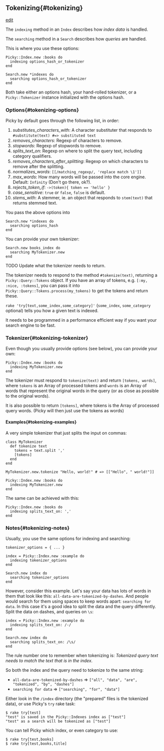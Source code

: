 ## Tokenizing{#tokenizing}


[edit](http://github.com/floere/picky/blob/master/web/source/documentation/_tokenizing.html.md)

The `indexing` method in an `Index` describes how *index data* is handled.

The `searching` method in a `Search` describes how *queries* are handled.

This is where you use these options:

    Picky::Index.new :books do
      indexing options_hash_or_tokenizer
    end

    Search.new *indexes do
      searching options_hash_or_tokenizer
    end
    
Both take either an options hash, your hand-rolled tokenizer, or a `Picky::Tokenizer` instance initialized with the options hash.

### Options{#tokenizing-options}

Picky by default goes through the following list, in order:

1. *substitutes_characters_with*: A character substituter that responds to `#substitute(text) #=> substituted text`
1. *removes_characters*: Regexp of characters to remove.
1. *stopwords*: Regexp of stopwords to remove.
1. *splits_text_on*: Regexp on where to split the query text, including category qualifiers.
1. *removes_characters_after_splitting*: Regexp on which characters to remove after the splitting.
1. *normalizes_words*: `[[/matching_regexp/, 'replace match \1']]`
1. *max_words*: How many words will be passed into the core engine. Default: `Infinity` (Don't go there, ok?).
1. *rejects_token_if*: `->(token){ token == 'hello' }`
1. *case_sensitive*: `true` or `false`, `false` is default.
1. *stems_with*: A stemmer, ie. an object that responds to `stem(text)` that returns stemmed text.

You pass the above options into

    Search.new *indexes do
      searching options_hash
    end

You can provide your own tokenizer:

    Search.new books_index do
      searching MyTokenizer.new
    end

TODO Update what the tokenizer needs to return.

The tokenizer needs to respond to the method `#tokenize(text)`, returning a `Picky::Query::Tokens` object. If you have an array of tokens, e.g. `[:my, :nice, :tokens]`,
you can pass it into `Picky::Query::Tokens.process(my_tokens)` to get the tokens and return these.

`rake 'try[text,some_index,some_category]'` (`some_index`, `some_category` optional) tells you how a given text is indexed.

It needs to be programmed in a performance efficient way if you want your search engine to be fast.

### Tokenizer{#tokenizing-tokenizer}

Even though you usually provide options (see below), you can provide your own:

    Picky::Index.new :books do
      indexing MyTokenizer.new
    end

The tokenizer must respond to `tokenize(text)` and return `[tokens, words]`, where `tokens` is an Array of processed tokens and `words` is an Array of words that represent the original words in the query (or as close as possible to the original words).

It is also possible to return `[tokens]`, where tokens is the Array of processed query words. (Picky will then just use the tokens as words)

#### Examples{#tokenizing-examples}
  
A very simple tokenizer that just splits the input on commas:

    class MyTokenizer
      def tokenize text
        tokens = text.split ','
        [tokens]
      end
    end
    
    MyTokenizer.new.tokenize "Hello, world!" # => [["Hello", " world!"]]

    Picky::Index.new :books do
      indexing MyTokenizer.new
    end

The same can be achieved with this:

    Picky::Index.new :books do
      indexing splits_text_on: ','
    end

### Notes{#tokenizing-notes}

Usually, you use the same options for indexing and searching:
    
    tokenizer_options = { ... }
    
    index = Picky::Index.new :example do
      indexing tokenizer_options
    end
        
    Search.new index do
      searching tokenizer_options
    end

However, consider this example.
Let's say your data has lots of words in them that look like this: `all-data-are-tokenized-by-dashes`.
And people would search for them using spaces to keep words apart: `searching for data`.
In this case it's a good idea to split the data and the query differently.
Split the data on dashes, and queries on `\s`:

    index = Picky::Index.new :example do
      indexing splits_text_on: /-/
    end
    
    Search.new index do
      searching splits_text_on: /\s/
    end

The rule number one to remember when tokenizing is:
*Tokenized query text needs to match the text that is in the index.*

So both the index and the query need to tokenize to the same string:

* `all-data-are-tokenized-by-dashes` => `["all", "data", "are", "tokenized", "by", "dashes"]`
* `searching for data` => `["searching", "for", "data"]`

Either look in the `/index` directory (the "prepared" files is the tokenized data), or use Picky's `try` rake task:

    $ rake try[test]
    "test" is saved in the Picky::Indexes index as ["test"]
    "test" as a search will be tokenized as ["test"]
    
You can tell Picky which index, or even category to use:
    
    $ rake try[test,books]
    $ rake try[test,books,title]